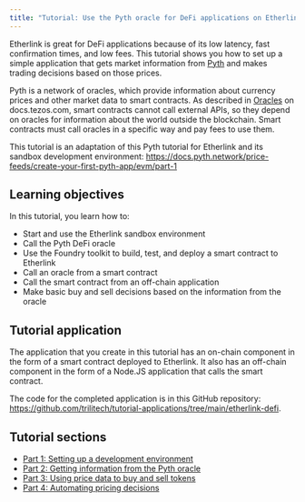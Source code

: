 ```yaml
---
title: "Tutorial: Use the Pyth oracle for DeFi applications on Etherlink"
---
```


Etherlink is great for DeFi applications because of its low latency, fast confirmation times, and low fees.
This tutorial shows you how to set up a simple application that gets market information from [Pyth](https://www.pyth.network/) and makes trading decisions based on those prices.

Pyth is a network of oracles, which provide information about currency prices and other market data to smart contracts.
As described in [Oracles](https://docs.tezos.com/smart-contracts/oracles) on docs.tezos.com, smart contracts cannot call external APIs, so they depend on oracles for information about the world outside the blockchain.
Smart contracts must call oracles in a specific way and pay fees to use them.

This tutorial is an adaptation of this Pyth tutorial for Etherlink and its sandbox development environment:
https://docs.pyth.network/price-feeds/create-your-first-pyth-app/evm/part-1

## Learning objectives

In this tutorial, you learn how to:

- Start and use the Etherlink sandbox environment
- Call the Pyth DeFi oracle
- Use the Foundry toolkit to build, test, and deploy a smart contract to Etherlink
- Call an oracle from a smart contract
- Call the smart contract from an off-chain application
- Make basic buy and sell decisions based on the information from the oracle

## Tutorial application

The application that you create in this tutorial has an on-chain component in the form of a smart contract deployed to Etherlink.
It also has an off-chain component in the form of a Node.JS application that calls the smart contract.

The code for the completed application is in this GitHub repository: https://github.com/trilitech/tutorial-applications/tree/main/etherlink-defi.

## Tutorial sections

- [Part 1: Setting up a development environment](/tutorials/oracles/environment)
- [Part 2: Getting information from the Pyth oracle](/tutorials/oracles/get_data)
- [Part 3: Using price data to buy and sell tokens](/tutorials/oracles/tokens)
- [Part 4: Automating pricing decisions](/tutorials/oracles/application)
